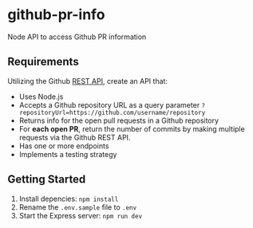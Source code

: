 # github-pr-info
Node API to access Github PR information
## Requirements
Utilizing the Github [REST API](https://docs.github.com/en/rest), create an API that:
* Uses Node.js
* Accepts a Github repository URL as a query parameter `?repositoryUrl=https://github.com/username/repository`
* Returns info for the open pull requests in a Github repository
* For **each open PR**, return the number of commits by making multiple requests via the Github REST API.
* Has one or more endpoints
* Implements a testing strategy

## Getting Started
1) Install depencies: `npm install`
2) Rename the `.env.sample` file to `.env`
3) Start the Express server: `npm run dev`